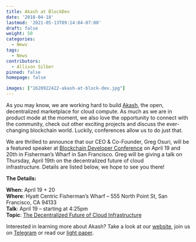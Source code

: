 ```yaml
---
title: Akash at BlockDev
date: '2018-04-18'
lastmod: '2021-05-13T09:14:04-07:00'
draft: false
weight: 50
categories:
  - News
tags:
  - News
contributors:
  - Allison Silber
pinned: false
homepage: false

images: ["1620922422-akash-at-block-dev.jpg"]
---
```

As you may know, we are working hard to build [Akash](https://akash.network/), the open, decentralized marketplace for cloud compute. As much as we are in product mode at the moment, we also love the opportunity to connect with the community, check out other exciting projects and discuss the ever-changing blockchain world. Luckily, conferences allow us to do just that.

We are thrilled to announce that our CEO & Co-Founder, Greg Osuri, will be a featured speaker at [Blockchain Developer Conference](http://blockdevcon.com/) on April 19 and 20th in Fisherman’s Wharf in San Francisco. Greg will be giving a talk on Thursday, April 19th on the decentralized future of cloud infrastructure. Details are listed below, we hope to see you there!

**The Details:**

**When:** April 19 + 20  
**Where**: Hyatt Centric Fisherman’s Wharf – 555 North Point St, San Francisco, CA 94133  
**Talk**: April 19 – starting at 4:25pm  
**Topic**: [The Decentralized Future of Cloud Infrastructure](http://blockdevcon.com/sponsors/)

Interested in learning more about Akash? Take a look at our [website](https://akash.network/), join us on [Telegram](https://t.me/AkashNW) or read our [light paper](https://akash.network/paper.pdf/).